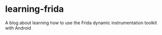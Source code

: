 # learning-frida
A blog about learning how to use the Frida dynamic instrumentation toolkit with Android
